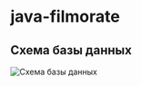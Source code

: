 # java-filmorate

## Схема базы данных

![Схема базы данных](https://github.com/Niks5041/java-filmorate/blob/3216607f50958febde5c0f16fedb907e8716f4a4/%D0%A1%D1%85%D0%B5%D0%BC%D0%B0%20%D0%B1%D0%B0%D0%B7%D1%8B%20%D0%B4%D0%B0%D0%BD%D0%BD%D1%8B%D1%85.png)


 
   
    
